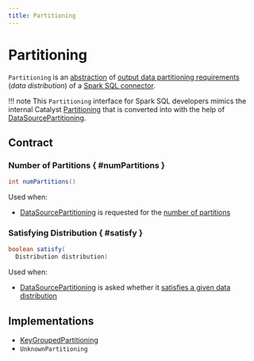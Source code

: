 ```yaml
---
title: Partitioning
---
```


# Partitioning

`Partitioning` is an [abstraction](#contract) of [output data partitioning requirements](#implementations) (_data distribution_) of a [Spark SQL connector](index.md).

!!! note
    This `Partitioning` interface for Spark SQL developers mimics the internal Catalyst [Partitioning](../physical-operators/Partitioning.md) that is converted into with the help of [DataSourcePartitioning](../physical-operators/Partitioning.md#DataSourcePartitioning).

## Contract

### Number of Partitions { #numPartitions }

```java
int numPartitions()
```

Used when:

* [DataSourcePartitioning](../physical-operators/Partitioning.md#DataSourcePartitioning) is requested for the [number of partitions](../physical-operators/Partitioning.md#numPartitions)

### Satisfying Distribution { #satisfy }

```java
boolean satisfy(
  Distribution distribution)
```

Used when:

* [DataSourcePartitioning](../physical-operators/Partitioning.md#DataSourcePartitioning) is asked whether it [satisfies a given data distribution](../physical-operators/Partitioning.md#satisfies0)

## Implementations

* [KeyGroupedPartitioning](KeyGroupedPartitioning.md)
* `UnknownPartitioning`
